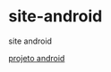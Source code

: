 # site-android
 site android
 

<a href="https://otaciliomartins.github.io/site-android/docs/">projeto android</a>